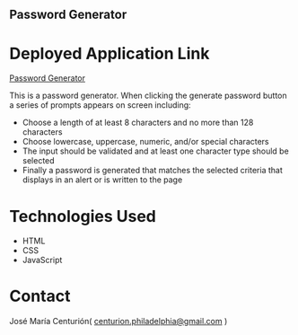 ## Password Generator

# Deployed Application Link
[Password Generator](https://chemacenturion.github.io/Password-Generator/)

This is a password generator. When clicking the generate password button a series of prompts appears on screen including:

* Choose a length of at least 8 characters and no more than 128 characters
* Choose lowercase, uppercase, numeric, and/or special characters
* The input should be validated and at least one character type should be selected
* Finally a password is generated that matches the selected criteria that displays in an alert or is written to the page

# Technologies Used

* HTML
* CSS
* JavaScript

# Contact

José María Centurión( centurion.philadelphia@gmail.com )